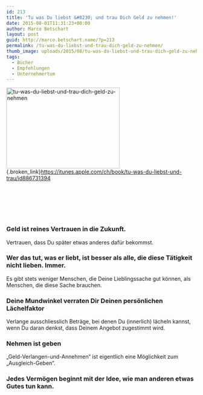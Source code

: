```yaml
---
id: 213
title: 'Tu was Du liebst &#8230; und trau Dich Geld zu nehmen!'
date: 2015-08-01T11:31:23+00:00
author: Marco Betschart
layout: post
guid: http://marco.betschart.name/?p=213
permalink: /tu-was-du-liebst-und-trau-dich-geld-zu-nehmen/
thumb_image: uploads/2015/08/tu-was-du-liebst-und-trau-dich-geld-zu-nehmen-256x256.jpg
tags:
  - Bücher
  - Empfehlungen
  - Unternehmertum
---
```

[<img class=" size-medium wp-image-214 alignleft" src="http://blog.marco.betschart.nameuploads/2015/08/tu-was-du-liebst-und-trau-dich-geld-zu-nehmen-300x214.jpg" alt="tu-was-du-liebst-und-trau-dich-geld-zu-nehmen" width="300" height="214" srcset="http://dev.marco-betschart.localuploads/2015/08/tu-was-du-liebst-und-trau-dich-geld-zu-nehmen-300x214.jpg 300w, http://dev.marco-betschart.localuploads/2015/08/tu-was-du-liebst-und-trau-dich-geld-zu-nehmen-1024x731.jpg 1024w, http://dev.marco-betschart.localuploads/2015/08/tu-was-du-liebst-und-trau-dich-geld-zu-nehmen-192x137.jpg 192w, http://dev.marco-betschart.localuploads/2015/08/tu-was-du-liebst-und-trau-dich-geld-zu-nehmen.jpg 1200w" sizes="(max-width: 300px) 100vw, 300px" />](http://blog.marco.betschart.nameuploads/2015/08/tu-was-du-liebst-und-trau-dich-geld-zu-nehmen.jpg){.broken_link}<https://itunes.apple.com/ch/book/tu-was-du-liebst-und-trau/id886731394>

&nbsp;

&nbsp;

&nbsp;

### Geld ist reines Vertrauen in die Zukunft.

Vertrauen, dass Du später etwas anderes dafür bekommst.

### Wer das tut, was er liebt, ist besser als alle, die diese Tätigkeit nicht lieben. Immer.

Es gibt stets weniger Menschen, die Deine Lieblingssache gut können, als Menschen, die diese Sache brauchen.

### Deine Mundwinkel verraten Dir Deinen persönlichen Lächelfaktor

Verlange ausschliesslich Beträge, bei denen Du (innerlich) lächeln kannst, wenn Du daran denkst, dass Deinem Angebot zugestimmt wird.

### Nehmen ist geben

&#8222;Geld-Verlangen-und-Annehmen&#8220; ist eigentlich eine Möglichkeit zum &#8222;Ausgleich-Geben&#8220;.

### Jedes Vermögen beginnt mit der Idee, wie man anderen etwas Gutes tun kann.